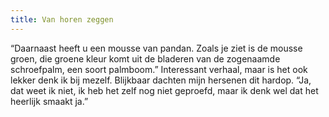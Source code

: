 ```yaml
---
title: Van horen zeggen
---
```

“Daarnaast heeft u een mousse van pandan. Zoals je ziet is de mousse groen, die groene kleur komt uit de bladeren van de zogenaamde schroefpalm, een soort palmboom.” Interessant verhaal, maar is het ook lekker denk ik bij mezelf. Blijkbaar dachten mijn hersenen dit hardop. “Ja, dat weet ik niet, ik heb het zelf nog niet geproefd, maar ik denk wel dat het heerlijk smaakt ja.”
